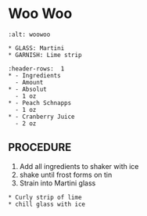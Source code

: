 # Woo Woo

```{image} ../../images/woowoo.png
:alt: woowoo
```

```{note}
* GLASS: Martini
* GARNISH: Lime strip
```

```{list-table}
:header-rows:  1
* - Ingredients
  - Amount
* - Absolut
  - 1 oz
* - Peach Schnapps
  - 1 oz
* - Cranberry Juice
  - 2 oz
```

## PROCEDURE
1. Add all ingredients to shaker with ice
2. shake until frost forms on tin
3. Strain into Martini glass

```{important}
* Curly strip of lime
* chill glass with ice
```
